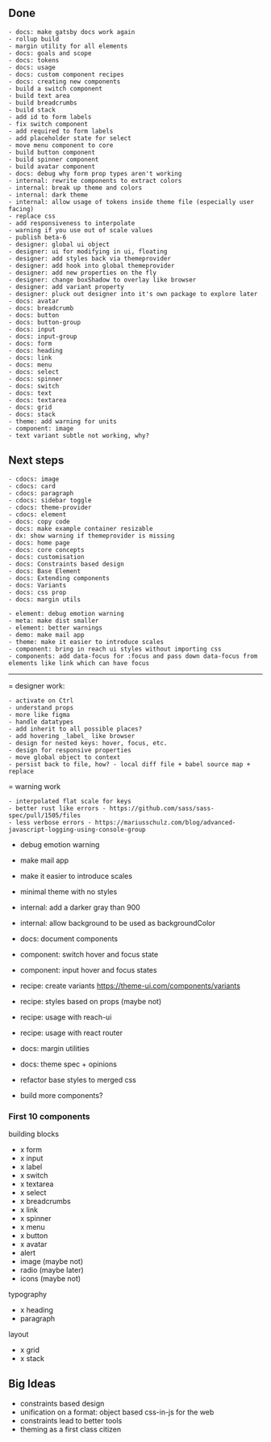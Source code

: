 ## Done

    - docs: make gatsby docs work again
    - rollup build
    - margin utility for all elements
    - docs: goals and scope
    - docs: tokens
    - docs: usage
    - docs: custom component recipes
    - docs: creating new components
    - build a switch component
    - build text area
    - build breadcrumbs
    - build stack
    - add id to form labels
    - fix switch component
    - add required to form labels
    - add placeholder state for select
    - move menu component to core
    - build button component
    - build spinner component
    - build avatar component
    - docs: debug why form prop types aren't working
    - internal: rewrite components to extract colors
    - internal: break up theme and colors
    - internal: dark theme
    - internal: allow usage of tokens inside theme file (especially user facing)
    - replace css
    - add responsiveness to interpolate
    - warning if you use out of scale values
    - publish beta-6
    - designer: global ui object
    - designer: ui for modifying in ui, floating
    - designer: add styles back via themeprovider
    - designer: add hook into global themeprovider
    - designer: add new properties on the fly
    - designer: change boxShadow to overlay like browser
    - designer: add variant property
    - designer: pluck out designer into it's own package to explore later
    - docs: avatar
    - docs: breadcrumb
    - docs: button
    - docs: button-group
    - docs: input
    - docs: input-group
    - docs: form
    - docs: heading
    - docs: link
    - docs: menu
    - docs: select
    - docs: spinner
    - docs: switch
    - docs: text
    - docs: textarea
    - docs: grid
    - docs: stack
    - theme: add warning for units
    - component: image
    - text variant subtle not working, why?

## Next steps

    - cdocs: image
    - cdocs: card
    - cdocs: paragraph
    - cdocs: sidebar toggle
    - cdocs: theme-provider
    - cdocs: element
    - docs: copy code
    - docs: make example container resizable
    - dx: show warning if themeprovider is missing
    - docs: home page
    - docs: core concepts
    - docs: customisation
    - docs: Constraints based design
    - docs: Base Element
    - docs: Extending components
    - docs: Variants
    - docs: css prop
    - docs: margin utils

    - element: debug emotion warning
    - meta: make dist smaller
    - element: better warnings
    - demo: make mail app
    - theme: make it easier to introduce scales
    - component: bring in reach ui styles without importing css
    - components: add data-focus for :focus and pass down data-focus from elements like link which can have focus

---

= designer work:

    - activate on Ctrl
    - understand props
    - more like figma
    - handle datatypes
    - add inherit to all possible places?
    - add hovering _label_ like browser
    - design for nested keys: hover, focus, etc.
    - design for responsive properties
    - move global object to context
    - persist back to file, how? - local diff file + babel source map + replace

= warning work

    - interpolated flat scale for keys
    - better rust like errors - https://github.com/sass/sass-spec/pull/1505/files
    - less verbose errors - https://mariusschulz.com/blog/advanced-javascript-logging-using-console-group

- debug emotion warning
- make mail app
- make it easier to introduce scales

- minimal theme with no styles
- internal: add a darker gray than 900
- internal: allow background to be used as backgroundColor
- docs: document components
- component: switch hover and focus state
- component: input hover and focus states

- recipe: create variants https://theme-ui.com/components/variants
- recipe: styles based on props (maybe not)
- recipe: usage with reach-ui
- recipe: usage with react router

- docs: margin utilities
- docs: theme spec + opinions
- refactor base styles to merged css

- build more components?

### First 10 components

building blocks

- x form
- x input
- x label
- x switch
- x textarea
- x select
- x breadcrumbs
- x link
- x spinner
- x menu
- x button
- x avatar
- alert
- image (maybe not)
- radio (maybe later)
- icons (maybe not)

typography

- x heading
- paragraph

layout

- x grid
- x stack

## Big Ideas

- constraints based design
- unification on a format: object based css-in-js for the web
- constraints lead to better tools
- theming as a first class citizen

